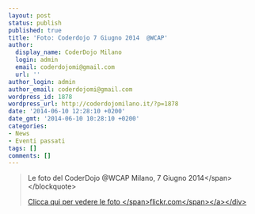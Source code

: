 ```yaml
---
layout: post
status: publish
published: true
title: 'Foto: Coderdojo 7 Giugno 2014  @WCAP'
author:
  display_name: CoderDojo Milano
  login: admin
  email: coderdojomi@gmail.com
  url: ''
author_login: admin
author_email: coderdojomi@gmail.com
wordpress_id: 1878
wordpress_url: http://coderdojomilano.it/?p=1878
date: '2014-06-10 12:28:10 +0200'
date_gmt: '2014-06-10 10:28:10 +0200'
categories:
- News
- Eventi passati
tags: []
comments: []
---
```

<blockquote><span style="font-style: normal; color: #333333;">Le foto del CoderDojo @WCAP Milano, 7 Giugno 2014<&#47;span><&#47;blockquote></p>
<div class="flickr"><a href="https:&#47;&#47;www.flickr.com&#47;photos&#47;98942956@N02&#47;sets&#47;72157644648843767&#47;" target="_blank"><img src="http:&#47;&#47;coderdojomilano.it&#47;wp-content&#47;uploads&#47;2014&#47;06&#47;wcap_2014.jpg" alt="" &#47;><span class="flickrText">Clicca qui per vedere le foto <&#47;span><span class="flickrName">flickr.com<&#47;span><&#47;a><&#47;div></p>
